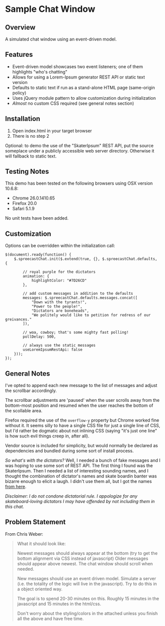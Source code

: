 
Sample Chat Window
=====================

Overview
--------
A simulated chat window using an event-driven model.

Features
--------
* Event-driven model showcases two event listeners; one of them highlights "who's chatting"
* Allows for using a Lorem-Ipsum generator REST API or static text version
* Defaults to static text if run as a stand-alone HTML page (same-origin policy)
* Uses jQuery module pattern to allow customization during initialization
* *Almost* no custom CSS required (see general notes section)

Installation
------------
1. Open index.html in your target browser
1. There is no step 2

Optional: to demo the use of the "SkaterIpsum" REST API, put the source someplace under
a publicly accessible web server directory. Otherwise it will fallback to static text.

Testing Notes
-------------
This demo has been tested on the following browsers using OSX version 10.6.8:
* Chrome 26.0.1410.65
* Firefox 20.0
* Safari 5.1.9

No unit tests have been added.

Customization
-------------
Options can be overridden within the initialization call:

    $(document).ready(function() {
        $.spreecastChat.init($.extend(true, {}, $.spreecastChat.defaults, {

            // royal purple for the dictators
            animation: {
                highlightColor: "#7D26CD"
            },

            // add custom messages in addition to the defaults
            messages: $.spreecastChat.defaults.messages.concat([
                "Down with the tyrants!",
                "Power to the people!",
                "Dictators are boneheads",
                "We politely would like to petition for redress of our greivances."
            ]),

            // woa, cowboy; that's some mighty fast polling!
            pollDelay: 500,

            // always use the static messages
            useLoremIpsumRestApi: false
        }));
    });

General Notes
-------------
I've opted to append each new message to the list of messages and adjust the scrollbar accordingly.

The scrollbar adjustments are 'paused' when the user scrolls away from the bottom-most position
and resumed when the user reaches the bottom of the scollable area.

Firefox required the use of the `overflow-y` property but Chrome worked fine without it. It seems
silly to have a single CSS file for just a single line of CSS, but I'd rather be dogmatic about
not inlining CSS (saying "it's just one line" is how such evil things creep in, after all).

Vendor source is included for simplicity, but would normally be declared as dependencies and
bundled during some sort of install process.

*So what's with the dictators?*
Well, I needed a bunch of fake messages and I was hoping
to use some sort of REST API. The first thing I found was the SkaterIpsum. Then I needed a list of
interesting sounding names, and I thought the combination  of dictator's names and  skate boardin
banter was bizarre enough to elicit a laugh. I didn't use them all,
but I got the names [from here](http://www.25facts.com/top-25-dictators-of-the-world/).

*Disclaimer: I do not condone dictatorial rule. I appologize for any skateboard-loving dictators
I may have offended by not including them in this chat.*




Problem Statement
-----------------

From Chris Weber:
> What it should look like:
>
> Newest messages should always appear at the bottom (try to get the bottom alignment via CSS instead of javascript)
Older messages should appear above newest.
> The chat window should scroll when needed.
>
> New messages should use an event driven model. Simulate a server (i.e. the totality of the logic will live in the javascript). Try to do this in a object oriented way.
>
> The goal is to spend 20-30 minutes on this. Roughly 15 minutes in the javascript and 15 minutes in the html/css.
>
> Don't worry about the styling/colors in the attached unless you finish all the above and have free time.